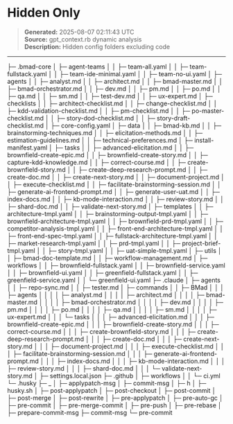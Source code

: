 # Hidden Only

> **Generated:** 2025-08-07 02:11:43 UTC  
> **Source:** gpt_context.rb dynamic analysis  
> **Description:** Hidden config folders excluding code

---

├─ .bmad-core
│ ├─ agent-teams
│ │ ├─ team-all.yaml
│ │ ├─ team-fullstack.yaml
│ │ ├─ team-ide-minimal.yaml
│ │ ├─ team-no-ui.yaml
│ ├─ agents
│ │ ├─ analyst.md
│ │ ├─ architect.md
│ │ ├─ bmad-master.md
│ │ ├─ bmad-orchestrator.md
│ │ ├─ dev.md
│ │ ├─ pm.md
│ │ ├─ po.md
│ │ ├─ qa.md
│ │ ├─ sm.md
│ │ ├─ test-dev.md
│ │ ├─ ux-expert.md
│ ├─ checklists
│ │ ├─ architect-checklist.md
│ │ ├─ change-checklist.md
│ │ ├─ kdd-validation-checklist.md
│ │ ├─ pm-checklist.md
│ │ ├─ po-master-checklist.md
│ │ ├─ story-dod-checklist.md
│ │ ├─ story-draft-checklist.md
│ ├─ core-config.yaml
│ ├─ data
│ │ ├─ bmad-kb.md
│ │ ├─ brainstorming-techniques.md
│ │ ├─ elicitation-methods.md
│ │ ├─ estimation-guidelines.md
│ │ ├─ technical-preferences.md
│ ├─ install-manifest.yaml
│ ├─ tasks
│ │ ├─ advanced-elicitation.md
│ │ ├─ brownfield-create-epic.md
│ │ ├─ brownfield-create-story.md
│ │ ├─ capture-kdd-knowledge.md
│ │ ├─ correct-course.md
│ │ ├─ create-brownfield-story.md
│ │ ├─ create-deep-research-prompt.md
│ │ ├─ create-doc.md
│ │ ├─ create-next-story.md
│ │ ├─ document-project.md
│ │ ├─ execute-checklist.md
│ │ ├─ facilitate-brainstorming-session.md
│ │ ├─ generate-ai-frontend-prompt.md
│ │ ├─ generate-user-uat.md
│ │ ├─ index-docs.md
│ │ ├─ kb-mode-interaction.md
│ │ ├─ review-story.md
│ │ ├─ shard-doc.md
│ │ ├─ validate-next-story.md
│ ├─ templates
│ │ ├─ architecture-tmpl.yaml
│ │ ├─ brainstorming-output-tmpl.yaml
│ │ ├─ brownfield-architecture-tmpl.yaml
│ │ ├─ brownfield-prd-tmpl.yaml
│ │ ├─ competitor-analysis-tmpl.yaml
│ │ ├─ front-end-architecture-tmpl.yaml
│ │ ├─ front-end-spec-tmpl.yaml
│ │ ├─ fullstack-architecture-tmpl.yaml
│ │ ├─ market-research-tmpl.yaml
│ │ ├─ prd-tmpl.yaml
│ │ ├─ project-brief-tmpl.yaml
│ │ ├─ story-tmpl.yaml
│ │ ├─ uat-simple-tmpl.yaml
│ ├─ utils
│ │ ├─ bmad-doc-template.md
│ │ ├─ workflow-management.md
│ ├─ workflows
│ │ ├─ brownfield-fullstack.yaml
│ │ ├─ brownfield-service.yaml
│ │ ├─ brownfield-ui.yaml
│ │ ├─ greenfield-fullstack.yaml
│ │ ├─ greenfield-service.yaml
│ │ └─ greenfield-ui.yaml
├─ .claude
│ ├─ agents
│ │ ├─ repo-sync.md
│ │ ├─ tester.md
│ ├─ commands
│ │ ├─ BMad
│ │ │ ├─ agents
│ │ │ │ ├─ analyst.md
│ │ │ │ ├─ architect.md
│ │ │ │ ├─ bmad-master.md
│ │ │ │ ├─ bmad-orchestrator.md
│ │ │ │ ├─ dev.md
│ │ │ │ ├─ pm.md
│ │ │ │ ├─ po.md
│ │ │ │ ├─ qa.md
│ │ │ │ ├─ sm.md
│ │ │ │ ├─ ux-expert.md
│ │ │ └─ tasks
│ │ │ ├─ advanced-elicitation.md
│ │ │ ├─ brownfield-create-epic.md
│ │ │ ├─ brownfield-create-story.md
│ │ │ ├─ correct-course.md
│ │ │ ├─ create-brownfield-story.md
│ │ │ ├─ create-deep-research-prompt.md
│ │ │ ├─ create-doc.md
│ │ │ ├─ create-next-story.md
│ │ │ ├─ document-project.md
│ │ │ ├─ execute-checklist.md
│ │ │ ├─ facilitate-brainstorming-session.md
│ │ │ ├─ generate-ai-frontend-prompt.md
│ │ │ ├─ index-docs.md
│ │ │ ├─ kb-mode-interaction.md
│ │ │ ├─ review-story.md
│ │ │ ├─ shard-doc.md
│ │ │ └─ validate-next-story.md
│ ├─ settings.local.json
├─ .github
│ ├─ workflows
│ │ └─ ci.yml
└─ .husky
├─ \_
│ ├─ applypatch-msg
│ ├─ commit-msg
│ ├─ h
│ ├─ husky.sh
│ ├─ post-applypatch
│ ├─ post-checkout
│ ├─ post-commit
│ ├─ post-merge
│ ├─ post-rewrite
│ ├─ pre-applypatch
│ ├─ pre-auto-gc
│ ├─ pre-commit
│ ├─ pre-merge-commit
│ ├─ pre-push
│ ├─ pre-rebase
│ ├─ prepare-commit-msg
├─ commit-msg
└─ pre-commit
